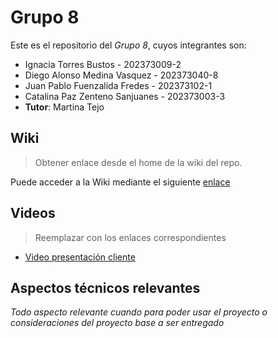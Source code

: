 
# Grupo 8

Este es el repositorio del *Grupo 8*, cuyos integrantes son:

* Ignacia Torres Bustos - 202373009-2
* Diego Alonso Medina Vasquez - 202373040-8
* Juan Pablo Fuenzalida Fredes - 202373102-1
* Catalina Paz Zenteno Sanjuanes - 202373003-3
* **Tutor**: Martina Tejo

## Wiki

> Obtener enlace desde el home de la wiki del repo.

Puede acceder a la Wiki mediante el siguiente [enlace](https://github.com/WhenBut18/GRUPO08-2025-PROYINF/wiki)

## Videos

> Reemplazar con los enlaces correspondientes

* [Video presentación cliente](https://aula.usm.cl/pluginfile.php/7621199/mod_resource/content/2/video1352931478.mp4)

## Aspectos técnicos relevantes

_Todo aspecto relevante cuando para poder usar el proyecto o consideraciones del proyecto base a ser entregado_
